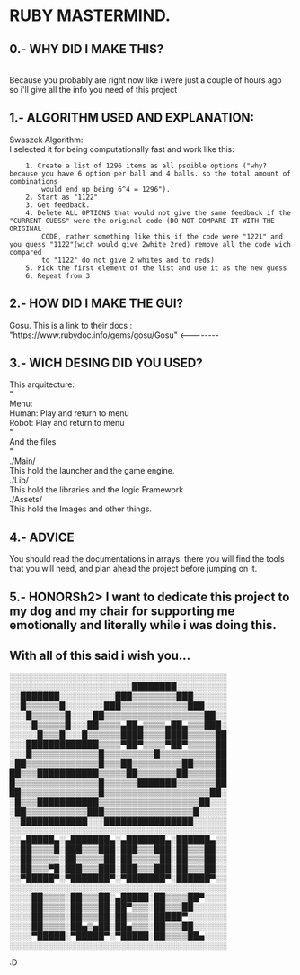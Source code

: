 <h1>RUBY MASTERMIND.</h1> 

  <h2>0.- WHY DID I MAKE THIS?</h2><br>
    Because you probably are right now like i were just a couple of hours ago so i'll give all the info you need of this project<br>

  <h2>1.- ALGORITHM USED AND EXPLANATION:</h2>
    Swaszek Algorithm:<br>
      I selected it for being computationally fast and work like this:
      
        1. Create a list of 1296 items as all psoible options ("why? because you have 6 option per ball and 4 balls. so the total amount of combinations 
            would end up being 6^4 = 1296").
        2. Start as "1122"
        3. Get feedback.
        4. Delete ALL OPTIONS that would not give the same feedback if the "CURRENT GUESS" were the original code (DO NOT COMPARE IT WITH THE ORIGINAL 
            CODE, rather something like this if the code were "1221" and you guess "1122"(wich would give 2white 2red) remove all the code wich compared 
            to "1122" do not give 2 whites and to reds) 
        5. Pick the first element of the list and use it as the new guess
        6. Repeat from 3
  
  <h2>2.- HOW DID I MAKE THE GUI?</h2>
    Gosu. This is a link to their docs : "https://www.rubydoc.info/gems/gosu/Gosu" <-------- <br>

  <h2>3.- WICH DESING DID YOU USED?</h2>
    This arquitecture:<br>
       " <br>
         Menu:<br>
          Human: Play and return to menu<br>
          Robot: Play and return to menu<br>
                                          "<br>
    And the files<br>
       "<br>
         ./Main/<br>
          This hold the launcher and the game engine.<br>
          ./Lib/<br>
           This hold the libraries and the logic Framework<br>
           ./Assets/<br>
            This hold the Images and other things.<br>

  <h2>4.- ADVICE</h2>
      You should read the documentations in arrays. there you will find the tools that you will need, and plan ahead the project before jumping on it.

  <h2>5.- HONORS</<h2>h2>
      I want to dedicate this project to my dog and my chair for supporting me emotionally and literally while i was doing this.


<h2>With all of this said i wish you...</h2>

░░░░░░░░░░░░░░░░░░░░░░░░░░░░░░░░░░░░░░░
░░░░░░░░░░░░░░░░░░░░░░████████░░░░░░░░░
░░███████░░░░░░░░░░███▒▒▒▒▒▒▒▒███░░░░░░
░░█▒▒▒▒▒▒█░░░░░░░███▒▒▒▒▒▒▒▒▒▒▒▒███░░░░
░░░█▒▒▒▒▒▒█░░░░██▒▒▒▒▒▒▒▒▒▒▒▒▒▒▒▒▒▒██░░
░░░░█▒▒▒▒▒█░░░██▒▒▒▒▄██▄▒▒▒▒▄██▄▒▒▒███░
░░░░░█▒▒▒█░░░█▒▒▒▒▒▒████▒▒▒▒████▒▒▒▒▒██
░░░█████████████▒▒▒▒▀██▀▒▒▒▒▀██▀▒▒▒▒▒██
░░░█▒▒▒▒▒▒▒▒▒▒▒▒█▒▒▒▒▒▒▒▒▒█▒▒▒▒▒▒▒▒▒▒██
░██▒▒▒▒▒▒▒▒▒▒▒▒▒█▒▒▒██▒▒▒▒▒▒▒▒▒██▒▒▒▒██
██▒▒▒███████████▒▒▒▒▒██▒▒▒▒▒▒▒██▒▒▒▒▒██
█▒▒▒▒▒▒▒▒▒▒▒▒▒▒▒█▒▒▒▒▒▒███████▒▒▒▒▒▒▒██
██▒▒▒▒▒▒▒▒▒▒▒▒▒▒█▒▒▒▒▒▒▒▒▒▒▒▒▒▒▒▒▒▒▒██░
░█▒▒▒███████████▒▒▒▒▒▒▒▒▒▒▒▒▒▒▒▒▒▒██░░░
░██▒▒▒▒▒▒▒▒▒▒▒███▒▒▒▒▒▒▒▒▒▒▒▒▒▒▒▒█░░░░░
░░████████████░░░████████████████░░░░░░
░░░░░░░░░░░░░░░░░░░░░░░░░░░░░░░░░░░░░░░
░░▄█████▄░▄███████▄░▄███████▄░██████▄░░
░░██▒▒▒▒█░███▒▒▒███░███▒▒▒███░██▒▒▒██░░
░░██▒▒▒▒▒░██▒▒▒▒▒██░██▒▒▒▒▒██░██▒▒▒██░░
░░██▒▒▒▀█░███▒▒▒███░███▒▒▒███░██▒▒▒██░░
░░▀█████▀░▀███████▀░▀███████▀░██████▀░░
░░░░░░░░░░░░░░░░░░░░░░░░░░░░░░░░░░░░░░░
░░░░██▒▒▒▒░██▒▒▒██░▄█████░██▒▒▒▒██▀░░░░
░░░░██▒▒▒▒░██▒▒▒██░██▀▒▒▒░██▒▒▒██░░░░░░
░░░░██▒▒▒▒░██▒▒▒██░██▒▒▒▒░█████▀░░░░░░░
░░░░██▒▒▒▒░██▄▒▄██░██▄▒▒▒░██▒▒▒██░░░░░░
░░░░▀█████░▀█████▀░▀█████░██▒▒▒▒██▄░░░░
░░░░░░░░░░░░░░░░░░░░░░░░░░░░░░░░░░░░░░░

:D
